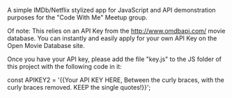 A simple IMDb/Netflix stylized app for JavaScript and API demonstration purposes for the "Code With Me" Meetup group.

Of note: This relies on an API Key from the http://www.omdbapi.com/ movie database. You can instantly and easily apply for your own API Key on the Open Movie Database site.

Once you have your API key, please add the file "key.js" to the JS folder of this project with the following code in it:

const APIKEY2 = '{{Your API KEY HERE, Between the curly braces, with the curly braces removed. KEEP the single quotes!}}';

